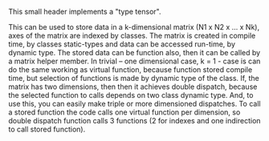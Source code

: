 This small header implements a "type tensor".

This can be used to store data in a k-dimensional matrix (N1 x N2 x … x Nk), axes of the matrix are indexed by classes. The matrix is created in compile time, by classes static-types and data can be accessed run-time, by dynamic type. The stored data can be function also, then it can be called by a matrix helper member.
In trivial – one dimensional case, k = 1 - case is can do the same working as virtual function, because function stored compile time, but selection of functions is made by dynamic type of the class.
If, the matrix has two dimensions, then then it achieves double dispatch, because the selected function to calls depends on two class dynamic type.
And, to use this, you can easily make triple or more dimensioned dispatches.
To call a stored function the code calls one virtual function per dimension, so double dispatch function calls 3 functions (2 for indexes and one indirection to call stored function).
